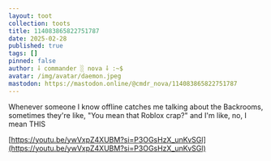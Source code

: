 ```yaml
---
layout: toot
collection: toots
title: 114083865822751787
date: 2025-02-28
published: true
tags: []
pinned: false
author: ⸸ commander ░ nova ⸸ :~$
avatar: /img/avatar/daemon.jpeg
mastodon: https://mastodon.online/@cmdr_nova/114083865822751787
---
```


Whenever someone I know offline catches me talking about the Backrooms, sometimes they're like, "You mean that Roblox crap?" and I'm like, no, I mean THIS

[https://youtu.be/ywVxpZ4XUBM?si=P3OGsHzX_unKvSGl](https://youtu.be/ywVxpZ4XUBM?si=P3OGsHzX_unKvSGl)
